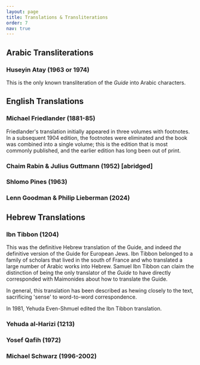 ```yaml
---
layout: page
title: Translations & Transliterations
order: 7
nav: true
---
```


## Arabic Transliterations

### Huseyin Atay (1963 or 1974)
This is the only known transliteration of the _Guide_ into Arabic characters.

## English Translations

### Michael Friedlander (1881-85)
Friedlander's translation initially appeared in three volumes with footnotes. In a subsequent 1904 edition, the footnotes were eliminated and the book was combined into a single volume; this is the edition that is most commonly published, and the earlier edition has long been out of print.

### Chaim Rabin & Julius Guttmann (1952) [abridged]

### Shlomo Pines (1963)

### Lenn Goodman & Philip Lieberman (2024)

## Hebrew Translations

### Ibn Tibbon (1204)
This was the definitive Hebrew translation of the Guide, and indeed _the_ definitive version of the Guide for European Jews. Ibn Tibbon belonged to a family of scholars that lived in the south of France and who translated a large number of Arabic works into Hebrew. Samuel Ibn Tibbon can claim the distinction of being the only translator of the _Guide_ to have directly corresponded with Maimonides about how to translate the Guide.

In general, this translation has been described as hewing closely to the text, sacrificing 'sense' to word-to-word correspondence.

In 1981, Yehuda Even-Shmuel edited the Ibn Tibbon translation.

### Yehuda al-Harizi (1213)

### Yosef Qafih (1972)

### Michael Schwarz (1996-2002)

